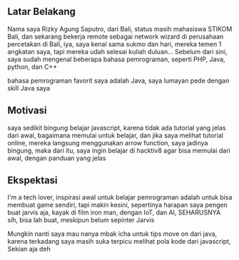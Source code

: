 [//]: # (Ceritakan sedikit tentang latar belakangmu seperti pendidikan terakhir atau pekerjaan sebelumnya)
## Latar Belakang
Nama saya Rizky Agung Saputro, dari Bali, status masih mahasiswa STIKOM Bali, dan sekarang bekerja remote sebagai network wizard di perusahaan percetakan di Bali, iya, saya kenal sama sukmo dan hari, mereka temen 1 angkatan saya, tapi mereka udah selesai kuliah duluan...
Sebelum dari sini, saya sudah mengenal beberapa bahasa pemrograman, seperti PHP, Java, python, dan C++

bahasa pemrograman favorit saya adalah Java, saya lumayan pede dengan skill Java saya

[//]: # (Motivasi apa yang mendorongmu untuk ikut program coding bootcamp di Hacktiv8?)
## Motivasi

saya sedikit bingung belajar javascript, karena tidak ada tutorial yang jelas dari awal, bagaimana memulai untuk belajar, dan jika saya melihat tutorial online, mereka langsung menggunakan arrow function, saya jadinya bingung, maka dari itu, saya ingin belajar di hacktiv8 agar bisa memulai dari awal, dengan panduan yang jelas



[//]: # (Beri tahu kami, apa yang ingin kamu dapatkan di Hacktiv8 dan apa yang ingin kamu capai setelah lulus dari sini?)
## Ekspektasi

I'm a tech lover, inspirasi awal untuk belajar pemrograman adalah untuk bisa membuat game sendiri, tapi makin kesini, sepertinya harapan saya pengen buat jarvis aja, kayak di film iron man, dengan IoT, dan AI, SEHARUSNYA sih, bisa lah buat, meskipun belum sepinter Jarvis

[//]: # (Apakah ada hal lain yang ingin disampaikan? Bila ada, kamu bebas untuk menuliskannya)

Mungkin nanti saya mau nanya mbak icha untuk tips move on dari java, karena terkadang saya masih suka terpicu melihat pola kode dari javascript, Sekian aja deh

